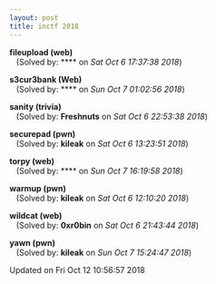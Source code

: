 ```yaml
---
layout: post
title: inctf 2018
---
```


<!--break-->

**fileupload (web)**  
&nbsp;&nbsp;&nbsp;(Solved by: **** on _Sat Oct  6 17:37:38 2018_)  
  
**s3cur3bank (Web)**  
&nbsp;&nbsp;&nbsp;(Solved by: **** on _Sun Oct  7 01:02:56 2018_)  
  
**sanity (trivia)**  
&nbsp;&nbsp;&nbsp;(Solved by: **Freshnuts** on _Sat Oct  6 22:53:38 2018_)  
  
**securepad (pwn)**  
&nbsp;&nbsp;&nbsp;(Solved by: **kileak** on _Sat Oct  6 13:23:51 2018_)  
  
**torpy (web)**  
&nbsp;&nbsp;&nbsp;(Solved by: **** on _Sun Oct  7 16:19:58 2018_)  
  
**warmup (pwn)**  
&nbsp;&nbsp;&nbsp;(Solved by: **kileak** on _Sat Oct  6 12:10:20 2018_)  
  
**wildcat (web)**  
&nbsp;&nbsp;&nbsp;(Solved by: **0xr0bin** on _Sat Oct  6 21:43:44 2018_)  
  
**yawn (pwn)**  
&nbsp;&nbsp;&nbsp;(Solved by: **kileak** on _Sun Oct  7 15:24:47 2018_)  
  


Updated on Fri Oct 12 10:56:57 2018
